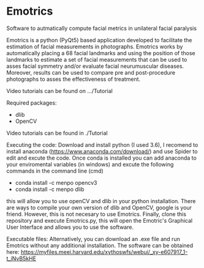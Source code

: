 # Emotrics
Software to autmatically compute facial metrics in unilateral facial paralysis

Emotrics is a python (PyQt5) based application developed to facilitate the estimation of facial measurements in photographs. 
Emotrics works by automatically placing a 68 facial landmarks and using the position of those landmarks to 
estimate a set of facial measurements that can be used to asses facial symmetry and/or evaluate facial neurumuscular diseases. 
Moreover, results can be used to compare pre and post-procedure photographs to asses the effectiveness of treatment. 

Video tutorials can be found on .../Tutorial

Required packages:
- dlib 
- OpenCV 

Video tutorials can be found in ./Tutorial

Executing the code:
Download and install python (I used 3.6), I recomend to install anaconda (https://www.anaconda.com/download/) and use Spider to edit and excute the code. Once conda is installed you can add anaconda to your enviromental variables (in windows) and excute the following commands in the command line (cmd)

- conda install -c menpo opencv3 
- conda install -c menpo dlib

this will allow you to use openCV and dlib in your python installation. There are ways to compile your own version of dlib and OpenCV, google is your friend. However, this is not necesary to use Emotrics. 
Finally, clone this repository and execute Emotrics.py, this will open the Emotric's Graphical User Interface and allows you to use the software. 

Executable files:
Alternatively, you can download an .exe file and run Emotrics without any additional installation. The software can be obtained here:
https://myfiles.meei.harvard.edu/xythoswfs/webui/_xy-e607917_1-t_iNvB5kHE
